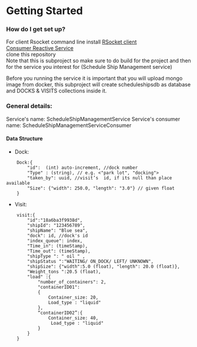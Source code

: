 # Getting Started

### How do I get set up?
For client Rsocket command line install [RSocket client](https://github.com/making/rsc/releases)  
[Consumer Reactive Service](../ScheduleShipManagementServiceConsumer/README.md)  
clone this repository  
Note that this is subproject so make sure to do build for the project and then for the service you interest for (Schedule Ship Management service)  
  
Before you running the service it is important that you will upload mongo image from docker, this subproject will create scheduleshipsdb as database and DOCKS & VISITS collections inside it.  
  
  
### General details:
Service's name: ScheduleShipManagementService
Service's consumer name: ScheduleShipManagementServiceConsumer
#### Data Structure
* Dock:
```
    Dock:{
        "id":  (int) auto-increment, //dock number
        "Type" : (string), // e.g. <"park lot", "docking">
        "taken_by": uuid, //visit’s  id, if its null than place available
        "Size": {"width": 250.0, "length": "3.0"} // given float
    }
```

* Visit:
```
    visit:{
        "id":"18a6ba3f9938d",
        "shipId": "123456789",
        "shipName": "Blue sea",
        "dock": id, //dock's id 
        "index_queue": index,
        "Time_in": (timeStamp),
        "Time_out": (timeStamp),
        "shipType ": " oil " ,
        "shipStatus ":"WAITING/ ON_DOCK/ LEFT/ UNKNOWN",
        "shipSize": {"width":5.0 (float), "length": 20.0 (float)},
        "Weight_tons ":20.5 (float),
        "load" :{
            "number_of_containers": 2,
            "containerID01":
            {
                Container_size: 20,
                Load_type : "liquid"
            },
            “containerID02”:{
                Container_size: 40,
                 Load_type : "liquid"
            }
        }
    }

```